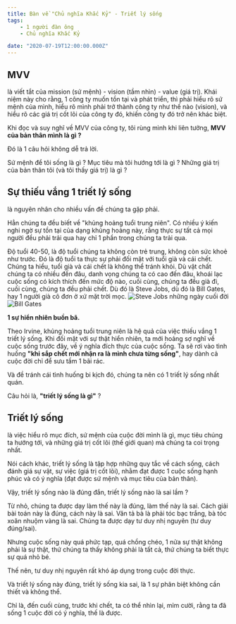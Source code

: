 ```yaml
---
title: Bàn về "Chủ nghĩa Khắc Kỷ" - Triết lý sống
tags:
    - 1 người đàn ông
    - Chủ nghĩa Khắc Kỷ

date: "2020-07-19T12:00:00.000Z"
---
```


## MVV
là viết tắt của mission (sứ mệnh) - vision (tầm nhìn) - value (giá trị). Khái niệm này cho rằng, 1 công ty muốn tồn tại và phát triển, thì phải hiểu rõ sứ mệnh của mình, hiểu rõ mình phải trở thành công ty như thế nào (vision), và hiểu rõ các giá trị cốt lõi của công ty đó, khiến công ty đó trở nên khác biệt. 

Khi đọc và suy nghĩ về MVV của công ty, tôi rùng mình khi liên tưởng, **MVV của bản thân mình là gì ?** 

Đó là 1 câu hỏi không dễ trả lời. 

Sứ mệnh để tôi sống là gì ? 
Mục tiêu mà tôi hướng tới là gì ? 
Những giá trị của bản thân tôi (và tôi thấy giá trị) là gì ? 

## Sự thiếu vắng 1 triết lý sống
là nguyên nhân cho nhiều vấn đề chúng ta gặp phải. 

Hẳn chúng ta đều biết về "khủng hoảng tuổi trung niên". 
Có nhiều ý kiến nghi ngờ sự tồn tại của dạng khủng hoảng này, rằng thực sự tất cả mọi người đều phải trải qua hay chỉ 1 phần trong chúng ta trải qua. 

Độ tuổi 40-50, là độ tuổi chúng ta không còn trẻ trung, không còn sức khoẻ như trước. Đó là độ tuổi ta thực sự phải đối mặt với tuổi già và cái chết. 
Chúng ta hiểu, tuổi già và cái chết là không thể tránh khỏi. Dù vật chất chúng ta có nhiều đến đâu, danh vọng chúng ta có cao đến đâu, khoái lạc cuộc sống có kích thích đến mức độ nào, cuối cùng, chúng ta đều già đi, cuối cùng, chúng ta đều phải chết. Dù đó là Steve Jobs, dù đó là Bill Gates, hay 1 người già cô đơn ở xứ mặt trời mọc. 
![Steve Jobs những ngày cuối đời](/steve-jobs.jpg)
![Bill Gates](/bill_gates.jpg)

**1 sự hiển nhiên buồn bã.**

Theo Irvine, khủng hoảng tuổi trung niên là hệ quả của việc thiếu vắng 1 triết lý sống. Khi đối mặt với sự thật hiển nhiên, ta mới hoảng sợ nghĩ về cuộc sống trước đây, về ý nghĩa đích thực của cuộc sống. Ta sẽ rơi vào tình huống **"khi sắp chết mới nhận ra là mình chưa từng sống"**, hay dành cả cuộc đời chỉ để sưu tầm 1 bãi rác. 

Và đề tránh cái tình huống bi kịch đó, chúng ta nên có 1 triết lý sống nhất quán. 

Câu hỏi là, **"triết lý sống là gì"** ? 

## Triết lý sống
là việc hiểu rõ mục đích, sứ mệnh của cuộc đời mình là gì, mục tiêu chúng ta hướng tới, và những giá trị cốt lõi (thế giới quan) mà chúng ta coi trọng nhất. 

Nói cách khác, triết lý sống là tập hợp những quy tắc về cách sống, cách đánh giá sự vật, sự việc (giá trị cốt lõi), nhằm đạt được 1 cuộc sống hạnh phúc và có ý nghĩa (đạt được sứ mệnh và mục tiêu của bản thân). 

Vậy, triết lý sống nào là đúng đắn, triết lý sống nào là sai lầm ? 

Từ nhỏ, chúng ta được dạy làm thế này là đúng, làm thế này là sai. Cách giải bài toán này là đúng, cách này là sai. Văn tả bà là phải tóc bạc trắng, bà tóc xoăn nhuộm vàng là sai. 
Chúng ta được dạy tư duy nhị nguyên (tư duy đúng/sai). 

Nhưng cuộc sống này quá phức tạp, quá chồng chéo, 1 nửa sự thật không phải là sự thật, thứ chúng ta thấy không phải là tất cả, thứ chúng ta biết thực sự quá nhỏ bé. 

Thế nên, tư duy nhị nguyên rất khó áp dụng trong cuộc đời thực. 

Và triết lý sống này đúng, triết lý sống kia sai, là 1 sự phân biệt không cần thiết và không thể. 

Chỉ là, đến cuối cùng, trước khi chết, ta có thể nhìn lại, mỉm cười, rằng ta đã sống 1 cuộc đời có ý nghĩa, thế là được. 

